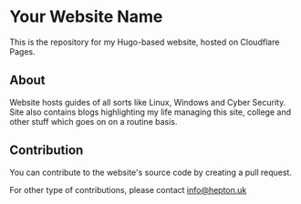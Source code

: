 # Your Website Name

This is the repository for my Hugo-based website, hosted on Cloudflare Pages.

## About

Website hosts guides of all sorts like Linux, Windows and Cyber Security. Site also contains blogs highlighting my life managing this site, college and other stuff which goes on on a routine basis.

## Contribution

You can contribute to the website's source code by creating a pull request.

For other type of contributions, please contact info@hepton.uk
